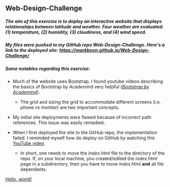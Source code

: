 ## Web-Design-Challenge
##### The aim of this exercise is to deploy an interactive website that displays relationships between latitude and weather. Four weather are evaluated: (1) temperature, (2) humidity, (3) cloudiness, and (4) wind speed.  


##### My files were pushed to my GitHub repo *Web-Design-Challenge*. Here's a link to the deployed site: https://markbeen.github.io/Web-Design-Challenge/

##### Some notables regarding this exercise:
* Much of the website uses Bootstrap. I found youtube videos describing the basics of Bootstrap by Academind very helpful ([*Bootstrap by Academind*](https://www.youtube.com/watch?v=7g8Gg2QVdeU)).

  * The *grid* and sizing the grid to accommodate different screens (i.e. phone vs monitor) are two important concepts.

* My initial site deployments were flawed because of incorrect path references. This issue was easily remedied. 
* When I first deployed the site to the GitHub repo, the implementation failed. I reminded myself how do deploy on GitHub by watching this [YouTube video](https://www.youtube.com/watch?v=BA_c3bGQXlQ).
  * In short, one needs to move the *index.html* file to the directory of the repo. If, on your local machine, you created/edited the *index.html* page in a subdirectory, then you have to move *index.html* **and** all file dependents.




<a href="http://google.com/" target="_blank">Hello, world!</a>
